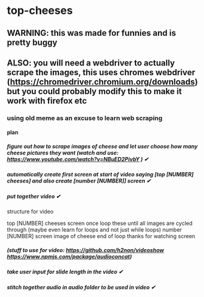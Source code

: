 # top-cheeses

## WARNING: this was made for funnies and is pretty buggy
## ALSO: you will need a webdriver to actually scrape the images, this uses chromes webdriver (https://chromedriver.chromium.org/downloads) but you could probably modify this to make it work with firefox etc 

### using old meme as an excuse to learn web scraping 

#### plan
##### figure out how to scrape images of cheese and let user choose how many cheese pictures they want (watch and use: https://www.youtube.com/watch?v=NBuED2PivbY ) ✔

##### automatically create first screen at start of video saying \[top \[NUMBER\] cheeses\] and also create \[number \[NUMBER\]\] screen ✔

##### put together video ✔
structure for video

top \[NUMBER\] cheeses screen once
loop these until all images are cycled through (maybe even learn for loops and not just while loops)
number \[NUMBER\] screen
image of cheese
end of loop
thanks for watching screen

##### (stuff to use for video: https://github.com/h2non/videoshow https://www.npmjs.com/package/audioconcat) 

##### take user input for slide length in the video ✔

##### stitch together audio in audio folder to be used in video ✔